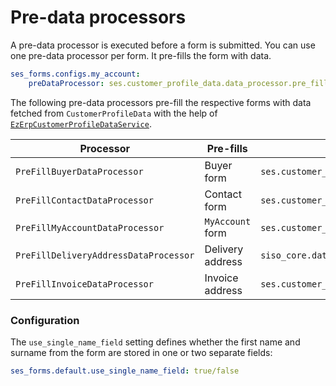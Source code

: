 # Pre-data processors

A pre-data processor is executed before a form is submitted. You can use one pre-data processor per form.
It pre-fills the form with data.

``` yaml
ses_forms.configs.my_account:
    preDataProcessor: ses.customer_profile_data.data_processor.pre_fill_my_account 
```

The following pre-data processors pre-fill the respective forms with data fetched from `CustomerProfileData`
with the help of [`EzErpCustomerProfileDataService`](../../customers/customers_api/customer_profile_data_components/customer_profile_data_services.md).

|Processor|Pre-fills|Service ID|
|---|---|---|
|`PreFillBuyerDataProcessor`|Buyer form|`ses.customer_profile_data.data_processor.pre_fill_buyer`|
|`PreFillContactDataProcessor`|Contact form|`ses.customer_profile_data.data_processor.pre_fill_contact`|
|`PreFillMyAccountDataProcessor`|`MyAccount` form|`ses.customer_profile_data.data_processor.pre_fill_my_account`|
|`PreFillDeliveryAddressDataProcessor`|Delivery address|`siso_core.data_processor.pre_fill_delivery_address`|
|`PreFillInvoiceDataProcessor`|Invoice address|`ses.customer_profile_data.data_processor.pre_fill_invoice`|

### Configuration

The `use_single_name_field` setting defines whether the first name and surname from the form are stored in one or two separate fields:

``` yaml
ses_forms.default.use_single_name_field: true/false
```
